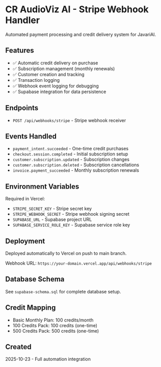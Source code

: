 # CR AudioViz AI - Stripe Webhook Handler

Automated payment processing and credit delivery system for JavariAI.

## Features

- ✅ Automatic credit delivery on purchase
- ✅ Subscription management (monthly renewals)
- ✅ Customer creation and tracking
- ✅ Transaction logging
- ✅ Webhook event logging for debugging
- ✅ Supabase integration for data persistence

## Endpoints

- `POST /api/webhooks/stripe` - Stripe webhook receiver

## Events Handled

- `payment_intent.succeeded` - One-time credit purchases
- `checkout.session.completed` - Initial subscription setup
- `customer.subscription.updated` - Subscription changes
- `customer.subscription.deleted` - Subscription cancellations
- `invoice.payment_succeeded` - Monthly subscription renewals

## Environment Variables

Required in Vercel:
- `STRIPE_SECRET_KEY` - Stripe secret key
- `STRIPE_WEBHOOK_SECRET` - Stripe webhook signing secret
- `SUPABASE_URL` - Supabase project URL
- `SUPABASE_SERVICE_ROLE_KEY` - Supabase service role key

## Deployment

Deployed automatically to Vercel on push to main branch.

Webhook URL: `https://your-domain.vercel.app/api/webhooks/stripe`

## Database Schema

See `supabase-schema.sql` for complete database setup.

## Credit Mapping

- Basic Monthly Plan: 100 credits/month
- 100 Credits Pack: 100 credits (one-time)
- 500 Credits Pack: 500 credits (one-time)

## Created

2025-10-23 - Full automation integration

<!-- Deployment triggered: 2025-10-25 01:27:32 UTC -->

